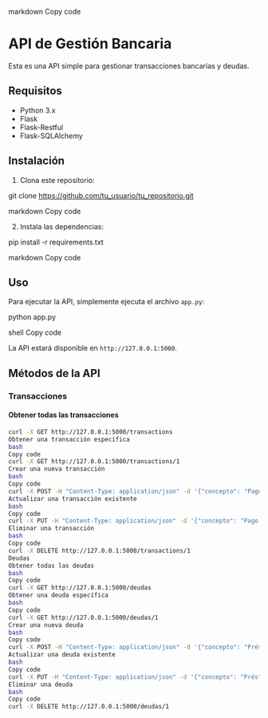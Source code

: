 markdown
Copy code
# API de Gestión Bancaria

Esta es una API simple para gestionar transacciones bancarias y deudas.

## Requisitos

- Python 3.x
- Flask
- Flask-Restful
- Flask-SQLAlchemy

## Instalación

1. Clona este repositorio:

git clone https://github.com/tu_usuario/tu_repositorio.git

markdown
Copy code

2. Instala las dependencias:

pip install -r requirements.txt

markdown
Copy code

## Uso

Para ejecutar la API, simplemente ejecuta el archivo `app.py`:

python app.py

shell
Copy code

La API estará disponible en `http://127.0.0.1:5000`.

## Métodos de la API

### Transacciones

#### Obtener todas las transacciones

```bash
curl -X GET http://127.0.0.1:5000/transactions
Obtener una transacción específica
bash
Copy code
curl -X GET http://127.0.0.1:5000/transactions/1
Crear una nueva transacción
bash
Copy code
curl -X POST -H "Content-Type: application/json" -d '{"concepto": "Pago de factura", "cantidad": 100, "fecha": "2024-05-01", "descripcion": "Pago de factura de electricidad"}' http://127.0.0.1:5000/transactions
Actualizar una transacción existente
bash
Copy code
curl -X PUT -H "Content-Type: application/json" -d '{"concepto": "Pago de factura de agua", "cantidad": 50, "fecha": "2024-05-02", "descripcion": "Pago de factura de agua"}' http://127.0.0.1:5000/transactions/1
Eliminar una transacción
bash
Copy code
curl -X DELETE http://127.0.0.1:5000/transactions/1
Deudas
Obtener todas las deudas
bash
Copy code
curl -X GET http://127.0.0.1:5000/deudas
Obtener una deuda específica
bash
Copy code
curl -X GET http://127.0.0.1:5000/deudas/1
Crear una nueva deuda
bash
Copy code
curl -X POST -H "Content-Type: application/json" -d '{"concepto": "Préstamo", "cantidad": 200, "deudor": "Juan Pérez", "fecha": "2024-05-01", "comentario": "Préstamo para compra de libro", "pagada": false}' http://127.0.0.1:5000/deudas
Actualizar una deuda existente
bash
Copy code
curl -X PUT -H "Content-Type: application/json" -d '{"concepto": "Préstamo para libro", "cantidad": 150, "deudor": "Juan Pérez", "fecha": "2024-05-02", "comentario": "Préstamo para compra de libro", "pagada": false}' http://127.0.0.1:5000/deudas/1
Eliminar una deuda
bash
Copy code
curl -X DELETE http://127.0.0.1:5000/deudas/1
